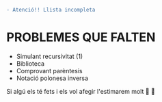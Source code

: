 ```diff
- Atenció!! Llista incompleta
```
# PROBLEMES QUE FALTEN
- Simulant recursivitat (1)
- Biblioteca
- Comprovant parèntesis
- Notació polonesa inversa

Si algú els té fets i els vol afegir l'estimarem molt :purple_heart: :yellow_heart:
